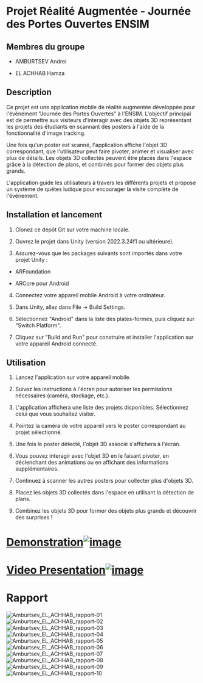 #  Projet Réalité Augmentée - Journée des Portes Ouvertes ENSIM

  

##  Membres du groupe

  

- AMBURTSEV Andrei

- EL ACHHAB Hamza

  

##  Description

  

Ce projet est une application mobile de réalité augmentée développée pour l'événement "Journée des Portes Ouvertes" à l'ENSIM. L'objectif principal est de permettre aux visiteurs d'interagir avec des objets 3D représentant les projets des étudiants en scannant des posters à l'aide de la fonctionnalité d'image tracking.

  

Une fois qu'un poster est scanné, l'application affiche l'objet 3D correspondant, que l'utilisateur peut faire pivoter, animer et visualiser avec plus de détails. Les objets 3D collectés peuvent être placés dans l'espace grâce à la détection de plans, et combinés pour former des objets plus grands.

  

L'application guide les utilisateurs à travers les différents projets et propose un système de quêtes ludique pour encourager la visite complète de l'événement.

  

##  Installation et lancement

  

1. Clonez ce dépôt Git sur votre machine locale.

2. Ouvrez le projet dans Unity (version 2022.3.24f1 ou ultérieure).

3. Assurez-vous que les packages suivants sont importés dans votre projet Unity :

- ARFoundation

- ARCore pour Android

4. Connectez votre appareil mobile Android à votre ordinateur.

5. Dans Unity, allez dans File -> Build Settings. 
6. Sélectionnez "Android" dans la liste des plates-formes, puis cliquez sur "Switch Platform". 
7.  Cliquez sur "Build and Run" pour construire et installer l'application sur votre appareil Android connecté.

  

##  Utilisation

  

1. Lancez l'application sur votre appareil mobile.

2. Suivez les instructions à l'écran pour autoriser les permissions nécessaires (caméra, stockage, etc.).

3. L'application affichera une liste des projets disponibles. Sélectionnez celui que vous souhaitez visiter.

4. Pointez la caméra de votre appareil vers le poster correspondant au projet sélectionné.

5. Une fois le poster détecté, l'objet 3D associé s'affichera à l'écran.

6. Vous pouvez interagir avec l'objet 3D en le faisant pivoter, en déclenchant des animations ou en affichant des informations supplémentaires.

7. Continuez à scanner les autres posters pour collecter plus d'objets 3D.

8. Placez les objets 3D collectés dans l'espace en utilisant la détection de plans.

9. Combinez les objets 3D pour former des objets plus grands et découvrir des surprises !

# [Demonstration![image](https://github.com/user-attachments/assets/504208f1-5485-473c-9434-06f4a294f696)](https://www.youtube.com/watch?v=t6JIigYg58c)

# [Video Presentation![image](https://github.com/user-attachments/assets/cd41ef6b-0d33-4ea2-91d3-ac2c2d62ba59)](https://youtu.be/AS5higOzkCk)


# Rapport

![Amburtsev_EL_ACHHAB_rapport-01](https://github.com/user-attachments/assets/a3b4dcd0-a2bd-407b-8e59-da91ade243d3)
![Amburtsev_EL_ACHHAB_rapport-02](https://github.com/user-attachments/assets/ecbce67e-c3ee-41c8-a870-641ed2aa56e7)
![Amburtsev_EL_ACHHAB_rapport-03](https://github.com/user-attachments/assets/62ac29bf-65c4-46bd-a335-e3aa15213c4f)
![Amburtsev_EL_ACHHAB_rapport-04](https://github.com/user-attachments/assets/0dd2bb5e-01a3-428c-8f45-bedae0894e81)
![Amburtsev_EL_ACHHAB_rapport-05](https://github.com/user-attachments/assets/bcd3b9dc-ccb0-4cf9-99ed-df1171f137ac)
![Amburtsev_EL_ACHHAB_rapport-06](https://github.com/user-attachments/assets/8a1d5897-3e5c-4ccc-97f7-447a80fa9f8e)
![Amburtsev_EL_ACHHAB_rapport-07](https://github.com/user-attachments/assets/bf90ca5c-13ea-4164-9062-aadd82b625ca)
![Amburtsev_EL_ACHHAB_rapport-08](https://github.com/user-attachments/assets/09886ee3-cd89-46b6-96aa-b6e969adef59)
![Amburtsev_EL_ACHHAB_rapport-09](https://github.com/user-attachments/assets/888b6bf1-d4e7-4423-9989-65764f87aedd)
![Amburtsev_EL_ACHHAB_rapport-10](https://github.com/user-attachments/assets/78773991-bbe6-4cd7-af07-33d5f233fd7a)

